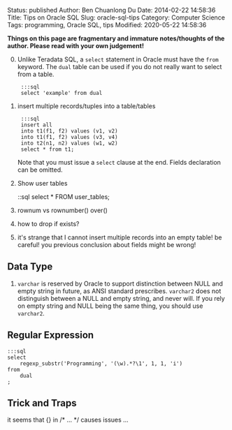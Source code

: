 Status: published
Author: Ben Chuanlong Du
Date: 2014-02-22 14:58:36
Title: Tips on Oracle SQL
Slug: oracle-sql-tips
Category: Computer Science
Tags: programming, Oracle SQL, tips
Modified: 2020-05-22 14:58:36

**Things on this page are fragmentary and immature notes/thoughts of the author. Please read with your own judgement!**
 

0. Unlike Teradata SQL, 
    a `select` statement in Oracle must have the `from` keyword. 
    The `dual` table can be used if you do not really want to select from a table.

        :::sql
        select 'example' from dual

1. insert multiple records/tuples into a table/tables

        :::sql
        insert all
        into t1(f1, f2) values (v1, v2)
        into t1(f1, f2) values (v3, v4)
        into t2(n1, n2) values (w1, w2)
        select * from t1;

    Note that you must issue a `select` clause at the end.
    Fields declaration can be omitted. 

2. Show user tables

    ::sql
    select * FROM user_tables;

3. rownum vs rownumber() over() 

3. how to drop if exists?

4. it's strange that I cannot insert multiple records into an empty table!
    be careful! you previous conclusion about fields might be wrong!

## Data Type

1. `varchar` is reserved by Oracle to support distinction 
    between NULL and empty string in future, 
    as ANSI standard prescribes.
    `varchar2` does not distinguish between a NULL and empty string, 
    and never will.
    If you rely on empty string and NULL being the same thing, 
    you should use `varchar2`.

## Regular Expression

    :::sql
    select
        regexp_substr('Programming', '(\w).*?\1', 1, 1, 'i')
    from
        dual
    ;

## Trick and Traps

it seems that {} in /* ... */ causes issues ...
